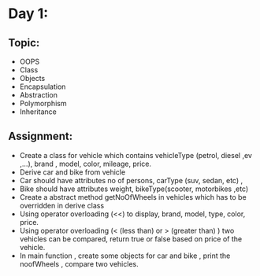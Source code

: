 # Day 1:

## Topic:
* OOPS
* Class
* Objects
* Encapsulation
* Abstraction
* Polymorphism 
* Inheritance 

## Assignment:

* Create a class for vehicle which contains vehicleType (petrol, diesel ,ev ,…), brand , model, color, mileage, price.
* Derive car and bike from vehicle
* Car should have attributes no of persons, carType (suv, sedan, etc) ,
* Bike should have attributes weight, bikeType(scooter, motorbikes ,etc)
* Create a abstract method getNoOfWheels in vehicles which has to be overridden in derive class
* Using operator overloading (<<) to display, brand, model, type, color, price.
* Using operator overloading (< (less than) or > (greater than) ) two vehicles can be compared, return true or false based on price of the vehicle. 
* In main function , create some objects for car and bike , print the noofWheels , compare two vehicles.